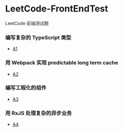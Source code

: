 # LeetCode-FrontEndTest
LeetCode 前端测试题

### 编写复杂的 TypeScript 类型
- [A1]('https://github.com/arieslx/LeetCode-FrontEndTest/blob/master/A1/EffectModule.ts')

### 用 Webpack 实现 predictable long term cache
- [A2]('https://github.com/arieslx/LeetCode-FrontEndTest/tree/master/A2')

### 编写工程化的组件
- [A3]('https://github.com/arieslx/LeetCode-FrontEndTest/blob/master/test-env/src/AutoComplete/index.tsx')

### 用 RxJS 处理复杂的异步业务
- [A4]('https://github.com/arieslx/LeetCode-FrontEndTest/blob/master/test-env/src/lib/AutoComplete.ts')
